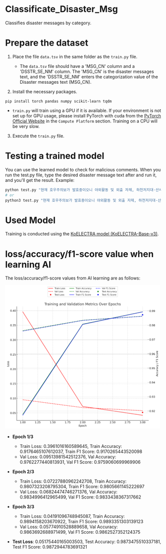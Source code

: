 # Classificate_Disaster_Msg
Classifies disaster messages by category.

# Prepare the dataset
1. Place the file `data.tsv` in the same folder as the `train.py` file.
   * The `data.tsv` file should have a 'MSG_CN' column and a 'DSSTR_SE_NM' column. The 'MSG_CN' is the disaster messages text, and the 'DSSTR_SE_NM' enters the categorization value of the Disaster messages text (MSG_CN).

2. Install the necessary packages.
```shell
pip install torch pandas numpy scikit-learn tqdm
```

   * `train.py` will train using a GPU if it is available. If your environment is not set up for GPU usage, please install PyTorch with cuda from the [PyTorch Official Website](https://pytorch.org/get-started/locally) in the `Compute Platform` section. Training on a CPU will be very slow.

3. Execute the `train.py` file.

# Testing a trained model
You can use the learned model to check for malicious comments. When you run the test.py file, type the desired disaster message text after and run it, and you'll get the result. Example:

```bash
python test.py "현재 호우주의보가 발효중이오니 야외활동 및 외출 자제, 하천저지대·산사태 우려지역 등 위험지역 접근을 금지하시고 안전에 유의하시기 바랍니다."
# or
python3 test.py "현재 호우주의보가 발효중이오니 야외활동 및 외출 자제, 하천저지대·산사태 우려지역 등 위험지역 접근을 금지하시고 안전에 유의하시기 바랍니다."
```

# Used Model
Training is conducted using the [KoELECTRA model (KoELECTRA-Base-v3)](https://github.com/monologg/KoELECTRA).

# loss/accuracy/f1-score value when learning AI
The loss/accuracy/f1-score values from AI learning are as follows:

<img src="./disaster_msg_classification_ai_graph.png" width="500">

* **Epoch 1/3**
  - Train Loss: 0.3961016160589645, Train Accuracy: 0.9176465107612037, Train F1 Score: 0.9170265443520098
  - Val Loss: 0.09513981542512376, Val Accuracy: 0.9762277440813931, Val F1 Score: 0.9759060699969906

* **Epoch 2/3**
  - Train Loss: 0.07227880962242708, Train Accuracy: 0.9807323208795304, Train F1 Score: 0.9805661145222697
  - Val Loss: 0.06824474746271376, Val Accuracy: 0.9834996412965499, Val F1 Score: 0.9833438367317662

* **Epoch 3/3**
  - Train Loss: 0.04191096748945087, Train Accuracy: 0.9894158203670922, Train F1 Score: 0.9893351303139123
  - Val Loss: 0.05774910528889658, Val Accuracy: 0.9863692688971499, Val F1 Score: 0.9862527352124375

* **Test Loss**: 0.05175440165003503, Test Accuracy: 0.9873475510337181, Test F1 Score: 0.9872944783691321